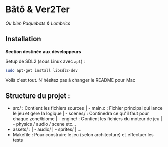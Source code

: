 # Bâtô & Ver2Ter
*Ou bien Paquebots & Lombrics*

## Installation

**Section destinée aux développeurs**

Setup de SDL2 (sous Linux avec `apt`) :

```sh
sudo apt-get install libsdl2-dev
```

Voilà c'est tout. N'hésitez pas à changer le README pour Mac

## Structure du projet :

- src/ : Contient les fichiers sources
	| - main.c : Fichier principal qui lance le jeu et gère la logique
	| - scenes/ : Continedra ce qu'il faut pour chaque zone/biome
	| - engine/ : Contient les fichiers du moteur de jeu
		| - physics / audio / scene etc...
- assets/ :
	| - audio/
	| - sprites/
	| ...
- Makefile : Pour construire le jeu (selon architecture) et effectuer les tests

